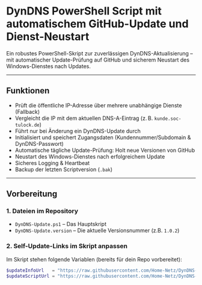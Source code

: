 # DynDNS PowerShell Script mit automatischem GitHub-Update und Dienst-Neustart

Ein robustes PowerShell-Skript zur zuverlässigen DynDNS-Aktualisierung –  
mit automatischer Update-Prüfung auf GitHub und sicherem Neustart des Windows-Dienstes nach Updates.

---

## Funktionen

- Prüft die öffentliche IP-Adresse über mehrere unabhängige Dienste (Fallback)
- Vergleicht die IP mit dem aktuellen DNS-A-Eintrag (z. B. `kunde.soc-tulock.de`)
- Führt nur bei Änderung ein DynDNS-Update durch
- Initialisiert und speichert Zugangsdaten (Kundennummer/Subdomain & DynDNS-Passwort)
- Automatische tägliche Update-Prüfung: Holt neue Versionen von GitHub
- Neustart des Windows-Dienstes nach erfolgreichem Update
- Sicheres Logging & Heartbeat
- Backup der letzten Scriptversion (`.bak`)

---

## Vorbereitung

### 1. Dateien im Repository

- `DynDNS-Update.ps1` – Das Hauptskript  
- `DynDNS-Update.version` – Die aktuelle Versionsnummer (z.B. `1.0.2`)

### 2. Self-Update-Links im Skript anpassen

Im Skript stehen folgende Variablen (bereits für dein Repo vorbereitet):

```powershell
$updateInfoUrl   = "https://raw.githubusercontent.com/Home-Netz/DynDNS-Updater/main/DynDNS-Update.version"
$updateScriptUrl = "https://raw.githubusercontent.com/Home-Netz/DynDNS-Updater/main/DynDNS-Update.ps1"
